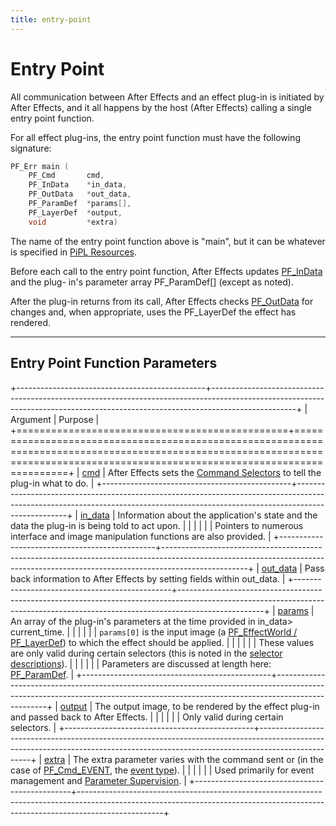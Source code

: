 ```yaml
---
title: entry-point
---
```


# Entry Point

All communication between After Effects and an effect plug-in is initiated by After Effects, and it all happens by the host (After Effects) calling a single entry point function.

For all effect plug-ins, the entry point function must have the following signature:

```cpp
PF_Err main (
    PF_Cmd       cmd,
    PF_InData    *in_data,
    PF_OutData   *out_data,
    PF_ParamDef  *params[],
    PF_LayerDef  *output,
    void         *extra)
```

The name of the entry point function above is "main", but it can be whatever is specified in [PiPL Resources](../../intro/pipl-resources).

Before each call to the entry point function, After Effects updates [PF_InData](../PF_InData) and the plug- in's parameter array PF_ParamDef[] (except as noted).

After the plug-in returns from its call, After Effects checks [PF_OutData](../PF_OutData) for changes and, when appropriate, uses the PF_LayerDef the effect has rendered.

---

## Entry Point Function Parameters

+-----------------------------------------------+---------------------------------------------------------------------------------------------------------------------------------------------------------------------------------+
|                   Argument                    |                                                                                     Purpose                                                                                     |
+===============================================+=================================================================================================================================================================================+
| [cmd](../command-selectors)                   | After Effects sets the [Command Selectors](../command-selectors) to tell the plug-in what to do.                                                                                |
+-----------------------------------------------+---------------------------------------------------------------------------------------------------------------------------------------------------------------------------------+
| [in_data](../PF_InData)                       | Information about the application's state and the data the plug-in is being told to act upon.                                                                                   |
|                                               |                                                                                                                                                                                 |
|                                               | Pointers to numerous interface and image manipulation functions are also provided.                                                                                              |
+-----------------------------------------------+---------------------------------------------------------------------------------------------------------------------------------------------------------------------------------+
| [out_data](../PF_OutData)                     | Pass back information to After Effects by setting fields within out_data.                                                                                                       |
+-----------------------------------------------+---------------------------------------------------------------------------------------------------------------------------------------------------------------------------------+
| [params](../parameters)                       | An array of the plug-in's parameters at the time provided in in_data> current_time.                                                                                             |
|                                               |                                                                                                                                                                                 |
|                                               | `params[0]` is the input image (a [PF_EffectWorld / PF_LayerDef](../PF_EffectWorld)) to which the effect should be applied.                                                     |
|                                               |                                                                                                                                                                                 |
|                                               | These values are only valid during certain selectors (this is noted in the [selector descriptions](command-selectors.md#calling-sequence)).                                     |
|                                               |                                                                                                                                                                                 |
|                                               | Parameters are discussed at length here: [PF_ParamDef](../PF_ParamDef).                                                                                                         |
+-----------------------------------------------+---------------------------------------------------------------------------------------------------------------------------------------------------------------------------------+
| [output](../PF_EffectWorld)                   | The output image, to be rendered by the effect plug-in and passed back to After Effects.                                                                                        |
|                                               |                                                                                                                                                                                 |
|                                               | Only valid during certain selectors.                                                                                                                                            |
+-----------------------------------------------+---------------------------------------------------------------------------------------------------------------------------------------------------------------------------------+
| [extra](../../effect-ui-events/PF_EventExtra) | The extra parameter varies with the command sent or (in the case of [PF_Cmd_EVENT](command-selectors.md#messaging), the [event type](../../effect-ui-events/effect-ui-events)). |
|                                               |                                                                                                                                                                                 |
|                                               | Used primarily for event management and [Parameter Supervision](../../effect-details/parameter-supervision).                                                                    |
+-----------------------------------------------+---------------------------------------------------------------------------------------------------------------------------------------------------------------------------------+
